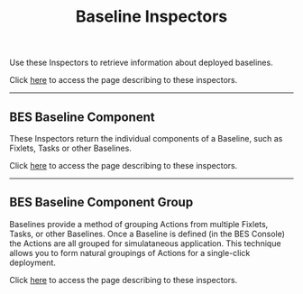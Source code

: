 ﻿---
title: Baseline Inspectors
---

Use these Inspectors to retrieve information about deployed baselines.

Click [here](/relevance/reference/bes-baseline.html) to access the page describing to these inspectors.

---

## BES Baseline Component

These Inspectors return the individual components of a Baseline, such as Fixlets, Tasks or other Baselines.

Click [here](/relevance/reference/bes-baseline-component.html) to access the page describing to these inspectors.

---

## BES Baseline Component Group

Baselines provide a method of grouping Actions from multiple Fixlets, Tasks, or other Baselines. 
Once a Baseline is defined (in the BES Console) the Actions are all grouped for simulataneous application. 
This technique allows you to form natural groupings of Actions for a single-click deployment.

Click [here](/relevance/reference/bes-baseline-component-group.html) to access the page describing to these inspectors.

